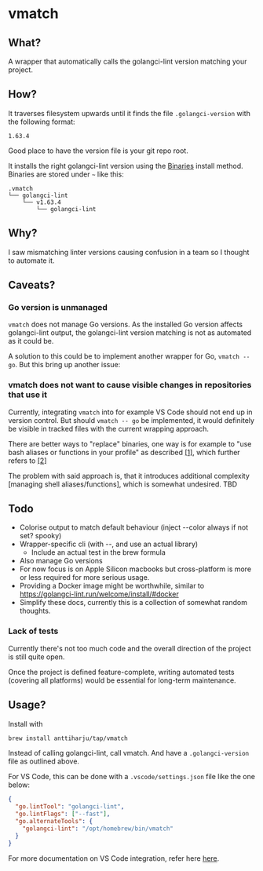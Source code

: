 # vmatch

## What?

A wrapper that automatically calls the golangci-lint version matching your project.

## How?

It traverses filesystem upwards until it finds the file `.golangci-version` with the following format:

```
1.63.4
```

Good place to have the version file is your git repo root.

It installs the right golangci-lint version using the [Binaries](https://golangci-lint.run/welcome/install/#binaries) install method. Binaries are stored under `~` like this:

```
.vmatch
└── golangci-lint
    └── v1.63.4
        └── golangci-lint
```

## Why?

I saw mismatching linter versions causing confusion in a team so I thought to automate it.

## Caveats?

### Go version is unmanaged

`vmatch` does not manage Go versions. As the installed Go version affects golangci-lint output, the golangci-lint version matching is not as automated as it could be.

A solution to this could be to implement another wrapper for Go, `vmatch -- go`. But this bring up another issue:

### vmatch does not want to cause visible changes in repositories that use it

Currently, integrating `vmatch` into for example VS Code should not end up in version control. But should `vmatch -- go` be implemented, it would definitely be visible in tracked files with the current wrapping approach.

There are better ways to "replace" binaries, one way is for example to "use bash aliases or functions in your profile" as described [\[1\]](https://scriptingosx.com/2017/05/where-paths-come-from/), which further refers to [\[2\]](https://scriptingosx.com/2017/05/configuring-bash-with-aliases-and-functions/)

The problem with said approach is, that it introduces additional complexity [managing shell aliases/functions], which is somewhat undesired. TBD

## Todo

- Colorise output to match default behaviour (inject --color always if not set? spooky)
- Wrapper-specific cli (with --, and use an actual library)
  - Include an actual test in the brew formula
- Also manage Go versions
- For now focus is on Apple Silicon macbooks but cross-platform is more or less required for more serious usage.
- Providing a Docker image might be worthwhile, similar to https://golangci-lint.run/welcome/install/#docker
- Simplify these docs, currently this is a collection of somewhat random thoughts.

### Lack of tests

Currently there's not too much code and the overall direction of the project is still quite open.

Once the project is defined feature-complete, writing automated tests (covering all platforms) would be essential for long-term maintenance.

## Usage?

Install with

```sh
brew install anttiharju/tap/vmatch
```

Instead of calling golangci-lint, call vmatch. And have a `.golangci-version` file as outlined above.

For VS Code, this can be done with a `.vscode/settings.json` file like the one below:

```json
{
  "go.lintTool": "golangci-lint",
  "go.lintFlags": ["--fast"],
  "go.alternateTools": {
    "golangci-lint": "/opt/homebrew/bin/vmatch"
  }
}
```

For more documentation on VS Code integration, refer here [here](https://golangci-lint.run/welcome/integrations/#go-for-visual-studio-code).

